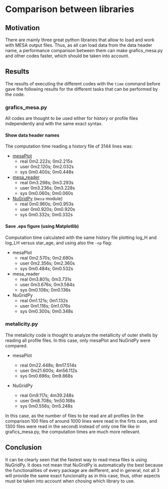# Comparison between libraries
## Motivation
There are mainly three great python libraries that allow to load and work with MESA output files. Thus, as all can load data from the data 
header name, a performance comparison between them can make grafics_mesa.py and other codes faster, which should be taken into account. 
 
## Results

The results of executing the different codes with the `time` command before gave the following results for the different tasks that can 
be performed by the code. 

### grafics_mesa.py
All codes are thought to be used either for history or profile files independently and with the same exact syntax. 

#### Show data header names
The computation time reading a history file of 3144 lines was:
- [mesaPlot](https://github.com/rjfarmer/mesaplot) 
  - real	0m2.222s; 0m2.215s
  - user	0m2.120s; 0m2.032s
  - sys	0m0.400s; 0m0.448s
- [mesa_reader](https://github.com/wmwolf/py_mesa_reader)
  - real	0m3.298s; 0m3.293s
  - user	0m3.236s; 0m3.228s
  - sys	0m0.060s; 0m0.060s
- [NuGridPy](https://github.com/NuGrid/NuGridPy) (`mesa` module)
  - real	0m0.960s; 0m0.953s
  - user	0m0.920s; 0m0.920s
  - sys	0m0.332s; 0m0.332s

#### Save .eps figure (using Matplotlib)
Computation time calculated with the same history file plotting log_H and log_LH versus star_age, and using also the `-np` flag:
- mesaPlot
  - real	0m2.570s; 0m2.680s
  - user	0m2.356s; 0m2.360s
  - sys	0m0.484s; 0m0.532s
- mesa_reader
  - real	0m3.801s; 0m3.731s
  - user	0m3.676s; 0m3.584s
  - sys	0m0.108s; 0m0.136s
- NuGridPy
  - real	0m1.121s; 0m1.132s
  - user	0m1.116s; 0m1.076s
  - sys	0m0.300s; 0m0.348s

### metalicity.py
The metalicity code is thought to analyze the metallicity of outer shells by reading all profile files. In this case, only mesaPlot 
and NuGridPy were compared.
- mesaPlot
  - real  0m22.448s; 8m17.514s
  - user  0m21.600s; 4m56.112s
  - sys   0m0.696s; 0m9.868s

- NuGridPy
  - real  0m9.117s; 4m39.248s
  - user  0m8.708s; 1m50.168s
  - sys   0m0.556s; 0m5.248s

In this case, as the number of files to be read are all profiles (in the comparison 100 files of around 1000 lines were read in the firts case, and 1300 files were read in the second) instead 
of only one file like in grafics_mesa.py, the computation times are much more rellevant.
 
## Conclusion
It can be clearly seen that the fastest way to read mesa files is using NuGridPy. It does not mean that NuGridPy is automatically the 
best because the functionalities of every package are deifferent, and in general, not all 3 will provide the same exact funcionality 
as in this case, thus, other aspects must be taken into account when chosing which library to use.
